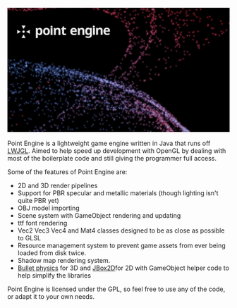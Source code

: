 ![Logo of Point Engine](point-engine.png "Point Engine Logo")

Point Engine is a lightweight game engine written in Java that runs off [LWJGL](www.lwjgl.org). Aimed to help speed
up development with OpenGL by dealing with most of the boilerplate code and still
giving the programmer full access.

Some of the features of Point Engine are:

* 2D and 3D render pipelines
* Support for PBR specular and metallic materials (though lighting isn't quite PBR yet)
* OBJ model importing
* Scene system with GameObject rendering and updating
* ttf font rendering
* Vec2 Vec3 Vec4 and Mat4 classes designed to be as close as possible to GLSL
* Resource management system to prevent game assets from ever being loaded from disk twice.
* Shadow map rendering system.
* [Bullet physics](https://github.com/nothings/stb) for 3D and [JBox2D](http://jbox2d.org/)for 2D with GameObject helper code to help simplify the libraries

Point Engine is licensed under the GPL, so feel free to use any of the code, or adapt it to your own needs.
